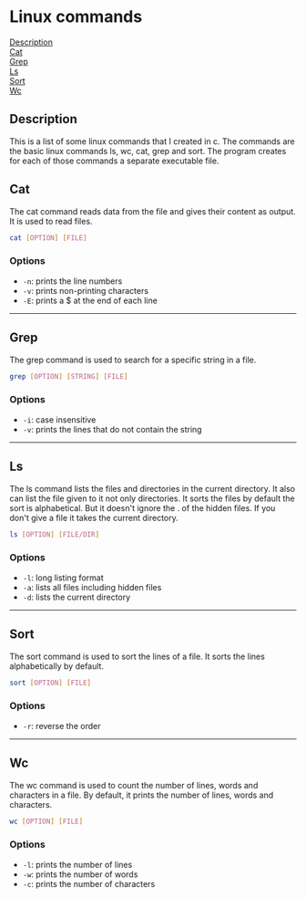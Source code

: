 # Linux commands

[Description](#description)<br>
[Cat](#cat)<br>
[Grep](#grep)<br>
[Ls](#ls)<br>
[Sort](#sort)<br>
[Wc](#wc)<br>



## Description
This is a list of some linux commands that I created in c. The commands are the basic linux commands ls, wc, cat, grep and sort.
The program creates for each of those commands a separate executable file.

## Cat
The cat command reads data from the file and gives their content as output. It is used to read files.
```bash
cat [OPTION] [FILE]
```
### Options
- `-n`: prints the line numbers
- `-v`: prints non-printing characters
- `-E`: prints a $ at the end of each line
***

## Grep
The grep command is used to search for a specific string in a file.
```bash
grep [OPTION] [STRING] [FILE]
```
### Options
- `-i`: case insensitive
- `-v`: prints the lines that do not contain the string
***
## Ls
The ls command lists the files and directories in the current directory.
It also can list the file given to it not only directories.
It sorts the files by default the sort is alphabetical. But it doesn't ignore the . of the hidden files.
If you don't give a file it takes the current directory.
```bash
ls [OPTION] [FILE/DIR]
```
### Options
- `-l`: long listing format
- `-a`: lists all files including hidden files
- `-d`: lists the current directory
***
## Sort
The sort command is used to sort the lines of a file.
It sorts the lines alphabetically by default.
```bash
sort [OPTION] [FILE]
``` 
### Options
- `-r`: reverse the order
***
## Wc
The wc command is used to count the number of lines, words and characters in a file.
By default, it prints the number of lines, words and characters.
```bash
wc [OPTION] [FILE]
```
### Options
- `-l`: prints the number of lines
- `-w`: prints the number of words
- `-c`: prints the number of characters

